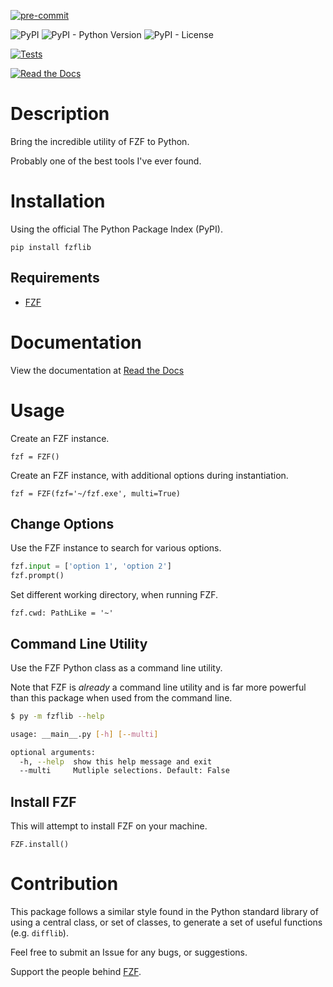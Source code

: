 [![pre-commit](https://img.shields.io/badge/pre--commit-enabled-brightgreen?logo=pre-commit&logoColor=white)](https://github.com/pre-commit/pre-commit)

![PyPI](https://img.shields.io/pypi/v/fzflib?color=darkred)
![PyPI - Python Version](https://img.shields.io/pypi/pyversions/fzflib?label=Python%20Version&logo=python&logoColor=yellow)
![PyPI - License](https://img.shields.io/pypi/l/fzflib?color=green)

[![Tests](https://github.com/AceofSpades5757/fzflib/actions/workflows/tests.yml/badge.svg)](https://github.com/AceofSpades5757/fzflib/actions/workflows/tests.yml)

[![Read the Docs](https://img.shields.io/readthedocs/fzflib)](https://fzflib.readthedocs.io/en/latest/)

# Description

Bring the incredible utility of FZF to Python.

Probably one of the best tools I've ever found.

# Installation

Using the official The Python Package Index (PyPI).

`pip install fzflib`

## Requirements

- [FZF](https://github.com/junegunn/fzf)

# Documentation

View the documentation at [Read the Docs](https://img.shields.io/readthedocs/fzflib)

# Usage

Create an FZF instance.

`fzf = FZF()`

Create an FZF instance, with additional options during instantiation.

`fzf = FZF(fzf='~/fzf.exe', multi=True)`

## Change Options

Use the FZF instance to search for various options.

```python
fzf.input = ['option 1', 'option 2']
fzf.prompt()
```

Set different working directory, when running FZF.

`fzf.cwd: PathLike = '~'`

## Command Line Utility

Use the FZF Python class as a command line utility.

Note that FZF is _already_ a command line utility and is far more powerful than this package when used from the command line.

```sh
$ py -m fzflib --help

usage: __main__.py [-h] [--multi]

optional arguments:
  -h, --help  show this help message and exit
  --multi     Mutliple selections. Default: False
```

## Install FZF

This will attempt to install FZF on your machine.

`FZF.install()`

# Contribution

This package follows a similar style found in the Python standard library of using a central class, or set of classes, to generate a set of useful functions (e.g. `difflib`).

Feel free to submit an Issue for any bugs, or suggestions.

Support the people behind [FZF](https://github.com/junegunn/fzf).
